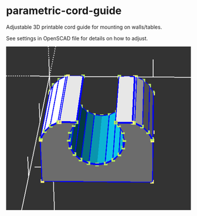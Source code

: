 # parametric-cord-guide

Adjustable 3D printable cord guide for mounting on walls/tables.

See settings in OpenSCAD file for details on how to adjust.

![Example of a cord guide made with this file](/example.png)
